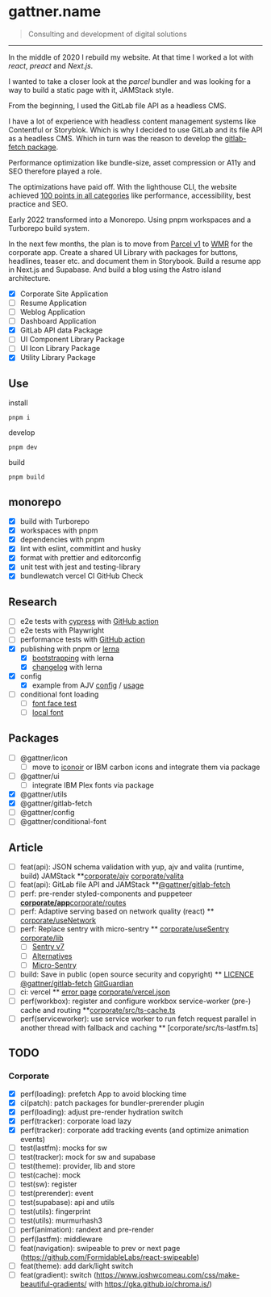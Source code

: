 # gattner.name

> Consulting and development of digital solutions

***

In the middle of 2020 I rebuild my website. At that time I worked a lot with _react_, _preact_ and _Next.js_.

I wanted to take a closer look at the _parcel_ bundler and was looking for a way to build a static page with it, JAMStack style.

From the beginning, I used the GitLab file API as a headless CMS.

I have a lot of experience with headless content management systems like Contentful or Storyblok.  Which is why I decided to use GitLab and its file API as a headless CMS. Which in turn was the reason to develop the [gitlab-fetch package](/packages/gitlab-fetch).

Performance optimization like bundle-size, asset compression or A11y and SEO therefore played a role.

The optimizations have paid off. With the lighthouse CLI, the website achieved [100 points in all categories](https://googlechrome.github.io/lighthouse/viewer/?gist=6b8b5f4e71fda1b8b7b412c6de92e6ab) like performance, accessibility, best practice and SEO.

Early 2022 transformed into a Monorepo. Using pnpm workspaces and a Turborepo build system.

In the next few months, the plan is to move from [Parcel v1](https://v1.parceljs.org/) to [WMR](https://wmr.dev/) for the corporate app. Create a shared UI Library with packages for buttons, headlines, teaser etc. and document them in Storybook. Build a resume app in Next.js and Supabase.
And build a blog using the Astro island architecture.

* [x] Corporate Site Application
* [ ] Resume Application
* [ ] Weblog Application
* [ ] Dashboard Application
* [x] GitLab API data Package
* [ ] UI Component Library Package
* [ ] UI Icon Library Package
* [x] Utility Library Package

## Use

install

```shell
pnpm i
```

develop

```shell
pnpm dev
```

build

```shell
pnpm build
```

## monorepo

* [x] build with Turborepo
* [x] workspaces with pnpm
* [x] dependencies with pnpm
* [x] lint with eslint, commitlint and husky
* [x] format with prettier and editorconfig
* [x] unit test with jest and testing-library
* [x] bundlewatch vercel CI GitHub Check

## Research

* [ ] e2e tests with [cypress](https://github.com/cypress-io/cypress) with [GitHub action](https://github.com/cypress-io/github-action)
* [ ] e2e tests with Playwright
* [ ] performance tests with [GitHub action](https://github.com/preactjs/compressed-size-action)
* [x] publishing with pnpm or [lerna](https://github.com/lerna/lerna)
  * [x] [bootstrapping](https://github.com/lerna/lerna/issues/878#issuecomment-308191660) with lerna
  * [x] [changelog](https://github.com/lerna/lerna-changelog) with lerna
* [x] config
  * [x] example from AJV [config](https://github.com/ajv-validator/config) / [usage](https://github.com/ajv-validator/ajv)
* [ ] conditional font loading
  * [ ] [font face test](https://stackoverflow.com/questions/2881645/detect-whether-a-particular-font-is-installed)
  * [ ] [local font](https://css-tricks.com/responsible-conditional-loading/)

## Packages

* [ ] @gattner/icon
  * [ ] move to [iconoir](https://iconoir.com/) or IBM carbon icons and integrate them via package
* [ ] @gattner/ui
  * [ ] integrate IBM Plex fonts via package
* [x] @gattner/utils
* [x] @gattner/gitlab-fetch
* [ ] @gattner/config
* [ ] @gattner/conditional-font

## Article

* [ ] feat(api): JSON schema validation with yup, ajv and valita (runtime, build) JAMStack **[corporate/ajv](apps/corporate/schemas/index.ts) [corporate/valita](apps/corporate/schemas/lastFm.ts)
* [ ] feat(api): GitLab file API and JAMStack **[@gattner/gitlab-fetch](packages/gitlab-fetch/README.md)
* [ ] perf: pre-render styled-components and puppeteer **[corporate/app](apps/corporate/src/index.tsx)**[corporate/routes](apps/corporate/package.json)
* [ ] perf: Adaptive serving based on network quality (react) ** [corporate/useNetwork](apps/corporate/src/hooks/useNetwork.ts)
* [ ] perf: Replace sentry with micro-sentry ** [corporate/useSentry](app/apps/corporate/src/hooks/useSentry.ts) [corporate/lib](apps/corporate/src/providers/sentry/lib.ts)
  * [ ] [Sentry v7](https://github.com/getsentry/sentry-javascript/issues/4240)
  * [ ] [Alternatives](https://github.com/getsentry/sentry-javascript/issues/2707)
  * [ ] [Micro-Sentry](https://github.com/Tinkoff/micro-sentry)
* [ ] build: Save in public (open source security and copyright) ** [LICENCE](LICENCE) [@gattner/gitlab-fetch](packages/gitlab-fetch/README.md) [GitGuardian](https://www.gitguardian.com/)
* [ ] ci: vercel ** [error page](https://www.gattner.name/error) [corporate/vercel.json](apps/corporate/vercel.json)
* [ ] perf(workbox): register and configure workbox service-worker (pre-) cache and routing **[corporate/src/ts-cache.ts](corporate/src/service-worker.ts)
* [ ] perf(serviceworker): use service worker to run fetch request parallel in another thread with fallback and caching ** [corporate/src/ts-lastfm.ts]

## TODO

### Corporate

* [x] perf(loading): prefetch App to avoid blocking time
* [x] ci(patch): patch packages for bundler-prerender plugin
* [x] perf(loading): adjust pre-render hydration switch
* [x] perf(tracker): corporate load lazy
* [x] perf(tracker): corporate add tracking events (and optimize animation events)
* [ ] test(lastfm): mocks for sw
* [ ] test(tracker): mock for sw and supabase
* [ ] test(theme): provider, lib and store
* [ ] test(cache): mock
* [ ] test(sw): register
* [ ] test(prerender): event
* [ ] test(supabase): api and utils
* [ ] test(utils): fingerprint
* [ ] test(utils): murmurhash3
* [ ] perf(animation): randext and pre-render
* [ ] perf(lastfm): middleware
* [ ] feat(navigation): swipeable to prev or next page (<https://github.com/FormidableLabs/react-swipeable>)
* [ ] feat(theme): add dark/light switch
* [ ] feat(gradient): switch (<https://www.joshwcomeau.com/css/make-beautiful-gradients/> with <https://gka.github.io/chroma.js/>)
